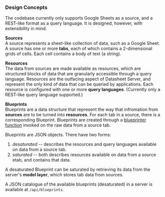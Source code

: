 ### Design Concepts
The codebase currently only supports Google Sheets as a source, and a REST-like format as a query language. It is designed, however, with extensibility in mind.

**Sources**     
A source represents a sheet-like collection of data, such as a Google Sheet. A source has one or more **tabs**, each of which contains a 2-dimensional grids of cells. Each cell contains a body of text (a string).

**Resources**     
The data from sources are made available as resources, which are structured blocks of data that are granularly accessible through a query language. Resources are the outfacing aspect of Datasheet Server, and represent the only kind of data that can be queried by applications. Each resource is configured with one or more **query languages**. (Currently only a REST-like query language supported.)

**Blueprints**       
Blueprints are a data structure that represent the way that infromation from **sources** are to be turned into **resources**. For each tab in a source, there is a corresponding Blueprint. Blueprints are created through a [blueprinter function](/src/blueprinters) invoked on the raw data from a source tab.

Blueprints are JSON objects. There have two forms:

1. _desaturated_ -- describes the resources and query languages available on data from a source tab.
2. _saturated_ --  both describes resources available on data from a source etab, and contains that data.

A desaturated Blueprint can be saturated by retrieving its data from the server's **model layer**, which stores tab data from sources.

A JSON catalogue of the available blueprints (desaturated) in a server is available at `/api/blueprints`.


